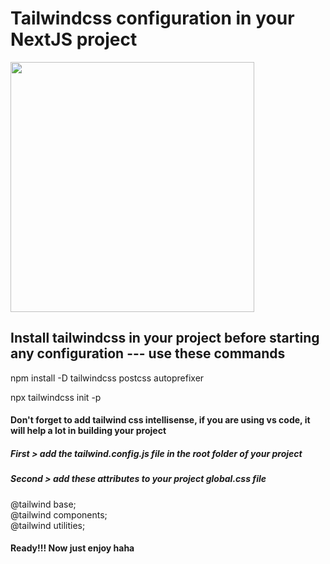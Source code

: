 # Tailwindcss configuration in your NextJS project
<img src="https://laravelnews.imgix.net/images/tailwindcss.png?ixlib=php-3.3.1" width="88%" height="400px">

## Install tailwindcss in your project before starting any configuration --- use these commands

npm install -D tailwindcss postcss autoprefixer</br>

npx tailwindcss init -p</br>

#### Don't forget to add tailwind css intellisense, if you are using vs code, it will help a lot in building your project

##### First > add the tailwind.config.js file in the root folder of your project

##### Second > add these attributes to your project global.css file

@tailwind base;</br>
@tailwind components;</br>
@tailwind utilities;

#### Ready!!! Now just enjoy haha
